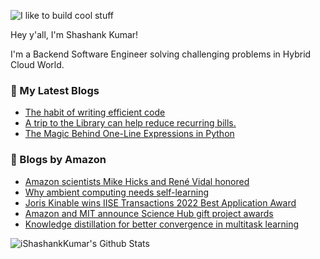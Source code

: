 ![I like to build cool stuff](https://res.cloudinary.com/dt8g3rhcy/image/upload/v1595929574/i_like_to_build_cool_shit._1_nzbwjh.png)

Hey y'all, I'm Shashank Kumar! 

I'm a Backend Software Engineer solving challenging problems in Hybrid Cloud World.

### 📕 My Latest Blogs
<!-- BLOG-POST-LIST:START -->
- [The habit of writing efficient code](https://medium.com/@ishashankkumar/the-habit-of-writing-efficient-code-153b05f04269?source=rss-d24dda280d5f------2)
- [A trip to the Library can help reduce recurring bills.](https://medium.com/swlh/a-trip-to-the-library-can-help-reduce-recurring-bills-23bca495cdf5?source=rss-d24dda280d5f------2)
- [The Magic Behind One-Line Expressions in Python](https://medium.com/swlh/the-magic-behind-one-line-expressions-in-python-816c10180c5c?source=rss-d24dda280d5f------2)
<!-- BLOG-POST-LIST:END -->

### 📕 Blogs by Amazon
<!-- AMAZON-BLOG-POST-LIST:START -->
- [Amazon scientists Mike Hicks and René Vidal honored](https://www.amazon.science/latest-news/amazon-scientists-mike-hicks-and-rene-vidal-honored)
- [Why ambient computing needs self-learning](https://www.amazon.science/blog/why-ambient-computing-needs-self-learning)
- [Joris Kinable wins IISE Transactions 2022 Best Application Award](https://www.amazon.science/latest-news/amazon-scientist-joris-kinable-wins-iise-transactions-2022-best-application-award)
- [Amazon and MIT announce Science Hub gift project awards](https://www.amazon.science/academic-engagements/amazon-and-mit-announce-science-hub-gift-project-awards)
- [Knowledge distillation for better convergence in multitask learning](https://www.amazon.science/blog/knowledge-distillation-for-better-convergence-in-multitask-learning)
<!-- AMAZON-BLOG-POST-LIST:END -->



<img align="center" alt="iShashankKumar's Github Stats" src="https://github-readme-stats.vercel.app/api?username=ishashankkumar&show_icons=true&hide_border=true" />
